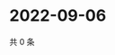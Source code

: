 # 2022-09-06

共 0 条

<!-- BEGIN WEIBO -->
<!-- 最后更新时间 Tue Sep 06 2022 22:10:11 GMT+0800 (China Standard Time) -->

<!-- END WEIBO -->
